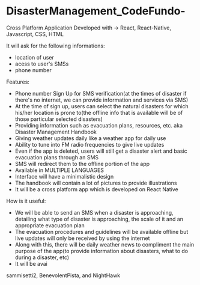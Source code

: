 # DisasterManagement_CodeFundo-

Cross Platform Application 
Developed with -> React, React-Native, Javascript, CSS, HTML

It will ask for the following informations:
- location of user
- acess to user's SMSs
- phone number

Features:
- Phone number Sign Up for SMS verification(at the times of disaster if there's no internet, we can provide information and services via SMS)
- At the time of sign up, users can select the natural disasters for which his/her location is prone to(the offline info that is available will be of those particular selected disasters)
- Providing information such as evacuation plans, resources, etc. aka Disaster Management Handbook
- Giving weather updates daily like a weather app for daily use
- Ability to tune into FM radio frequencies to give live updates
- Even if the app is deleted, users will still get a disaster alert and basic evacuation plans   through an SMS
- SMS will redirect them to the offline portion of the app
- Available in MULTIPLE LANGUAGES
- Interface will have a minimalistic design
- The handbook will contain a lot of pictures to provide illustrations
- It will be a cross platform app which is developed on React Native

How is it useful:
- We will be able to send an SMS when a disaster is approaching, detailing what type of disaster is approaching, the scale of it and an appropriate evacuation plan
- The evacuation procedures and guidelines will be available offline but live updates will only be received by using the internet
- Along with this, there will be daily weather news to compliment the main purpose of the app(to provide information about disasters, what to do during a disaster, etc)
- It will be avai

sammisetti2, BenevolentPista, and NightHawk

